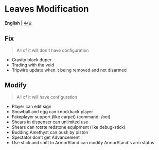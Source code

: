 Leaves Modification
===========

**English** | [中文](https://github.com/LeavesMC/Leaves/blob/master/docs/MODIFICATION_cn.md)

## Fix

> All of it will don't have configuration

- Gravity block duper
- Trading with the void
- Tripwire update when it being removed and not disarmed

## Modify

> All of it will have configuration

- Player can edit sign
- Snowball and egg can knockback player
- Fakeplayer support (like carpet) (command: /bot)
- Shears in dispenser can unlimited use
- Shears can rotate redstone equipment (like debug-stick)
- Budding Amethyst can push by piston
- Spectator don't get Advancement
- Use stick and shift to ArmorStand can modify ArmorStand's arm status
